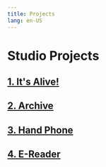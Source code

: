 ```yaml
---
title: Projects
lang: en-US
---
```


# Studio Projects

## [1. It's Alive!](./project-1)

## [2. Archive](./project-2)

## [3. Hand Phone](./project-3-disabled)

## [4. E-Reader](./project-4)
